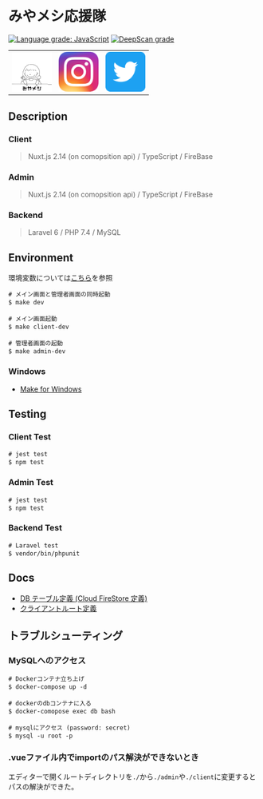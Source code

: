 # みやメシ応援隊

[![Language grade: JavaScript](https://img.shields.io/lgtm/grade/javascript/g/H37kouya/miya-meshi.svg?logo=lgtm&logoWidth=18)](https://lgtm.com/projects/g/H37kouya/miya-meshi/context:javascript)
[![DeepScan grade](https://deepscan.io/api/teams/8910/projects/13774/branches/241082/badge/grade.svg)](https://deepscan.io/dashboard#view=project&tid=8910&pid=13774&bid=241082)

<table align="center">
    <tr>
        <td>
            <a href="https://miyameshi.com">
                <img src="./.github/image/icon.png" alt="みやメシ応援隊サイト" width="80" />
            </a>
        </td>
        <td>
            <a href="https://www.instagram.com/miyameshi_ouentai/">
                <img src="./.github/image/instagram.png" alt="みやメシ応援隊Instagram"  width="80" />
            </a>
        </td>
        <td>
            <a href="https://twitter.com/miyameshiouen">
                <img src="./.github/image/twitter.png" alt="みやメシ応援隊Twitter"  width="80" />
            </a>
        </td>
    </tr>
</table>

## Description

### Client

> Nuxt.js 2.14 (on comopsition api) / TypeScript / FireBase

### Admin

> Nuxt.js 2.14 (on comopsition api) / TypeScript / FireBase

### Backend

> Laravel 6 / PHP 7.4 / MySQL

## Environment

環境変数については[こちら](./.docs/AboutEnvironment.md)を参照

``` shell
# メイン画面と管理者画面の同時起動
$ make dev

# メイン画面起動
$ make client-dev

# 管理者画面の起動
$ make admin-dev
```

### Windows

- [Make for Windows](http://gnuwin32.sourceforge.net/packages/make.htm)

## Testing

### Client Test

``` shell
# jest test
$ npm test
```

### Admin Test

``` shell
# jest test
$ npm test
```

### Backend Test

``` shell
# Laravel test
$ vendor/bin/phpunit
```

## Docs

- [DB テーブル定義 (Cloud FireStore 定義)](./.docs/CloudFirestore.md)
- [クライアントルート定義](./.docs/RoutingClient.md)

## トラブルシューティング

### MySQLへのアクセス

``` shell
# Dockerコンテナ立ち上げ
$ docker-compose up -d

# dockerのdbコンテナに入る
$ docker-comopose exec db bash

# mysqlにアクセス (password: secret)
$ mysql -u root -p
```

### .vueファイル内でimportのパス解決ができないとき

エディターで開くルートディレクトリを`./`から`./admin`や`./client`に変更するとパスの解決ができた。
